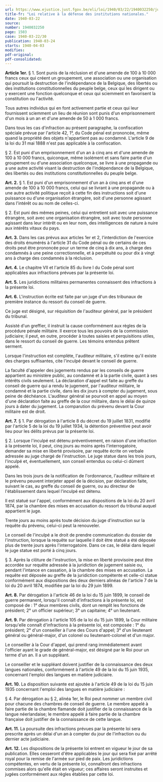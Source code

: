 ```yaml
---
url: https://www.ejustice.just.fgov.be/eli/loi/1940/03/22/1940032250/justel
title-fr: "Loi relative à la défense des institutions nationales."
date: 1940-03-22
source:
number: 1940032250
page: 1503
case: 1940-03-22/30
publication: 1940-03-24
starts: 1940-04-03
modifies:
pdf-original:
pdf-consolidated:
---
```


**Article 1er.** § 1. Sont punis de la réclusion et d'une amende de 100 à 10 000 francs ceux qui créent un groupement, une association ou une organisation qui poursuit la destruction de l'indépendance de la Belgique, des libertés ou des institutions constitutionnelles du peuple belge, ceux qui les dirigent ou y exercent une fonction quelconque et ceux qui sciemment en favorisent la constitution ou l'activité.

Tous autres individus qui en font activement partie et ceux qui leur fournissent sciemment un lieu de réunion sont punis d'un emprisonnement d'un mois à un an et d'une amende de 50 à 1 000 francs.

Dans tous les cas d'infraction au présent paragraphe, la confiscation spéciale prévue par l'article 42, 1°, du Code pénal est prononcée, même quand la propriété des objets n'appartient pas au condamné. L'article 9 de la loi du 31 mai 1888 n'est pas applicable à la confiscation.

§ 2. Est puni d'un emprisonnement d'un an à cinq ans et d'une amende de 100 à 10 000 francs, quiconque, même isolément et sans faire partie d'un groupement ou d'une association quelconque, se livre à une propagande ou a une autre activité visant la destruction de l'indépendance de la Belgique, des libertés ou des institutions constitutionnelles du peuple belge.

**Art. 2.** § 1. Est puni d'un emprisonnement d'un an à cinq ans et d'une amende de 100 à 10 000 francs, celui qui se livrant à une propagande ou à une autre activité politique reçoit à cette fin des instructions soit d'une puissance ou d'une organisation étrangère, soit d'une personne agissant dans l'intérêt ou au nom de celles-ci.

§ 2. Est puni des mêmes peines, celui qui entretient soit avec une puissance étrangère, soit avec une organisation étrangère, soit avec toute personne agissant dans leur intérêt ou en leur nom, des intelligences de nature à nuire aux intérêts vitaux du pays.

**Art. 3.** Dans les cas prévus aux articles 1er et 2, l'interdiction de l'exercice des droits énumérés à l'article 31 du Code pénal ou de certains de ces droits peut être prononcée pour un terme de cinq à dix ans, à charge des condamnés à une peine correctionnelle, et à perpétuité ou pour dix à vingt ans à charge des condamnés à la réclusion.

**Art. 4.** Le chapitre VII et l'article 85 du livre I du Code pénal sont applicables aux infractions prévues par la présente loi.

**Art. 5.** Les juridictions militaires permanentes connaissent des infractions à la présente loi.

**Art. 6.** L'instruction écrite est faite par un juge d'un des tribunaux de première instance du ressort du conseil de guerre.

Ce juge est désigné, sur réquisition de l'auditeur général, par le président du tribunal.

Assisté d'un greffier, il instruit la cause conformément aux règles de la procédure pénale militaire. Il exerce tous les pouvoirs de la commission judiciaire; il peut, en outre, procéder à toutes saisies et perquisitions utiles, dans le ressort du conseil de guerre. Les témoins entendus prêtent serment.

Lorsque l'instruction est complète, l'auditeur militaire, s'il estime qu'il existe des charges suffisantes, cite l'inculpé devant le conseil de guerre.

La faculté d'appeler des jugements rendus par les conseils de guerre appartient au ministère public, au condamné et à la partie civile, quant à ses intérêts civils seulement. La déclaration d'appel est faite au greffe du conseil de guerre qui a rendu le jugement, par l'auditeur militaire, le condamné et la partie civile, dans les dix jours à compter du jugement, sous peine de déchéance. L'auditeur général se pourvoit en appel au moyen d'une déclaration faite au greffe de la cour militaire, dans le délai de quinze jours à dater du jugement. La comparution du prévenu devant la Cour militaire est de droit.

**Art. 7.** § 1. Par dérogation à l'article 8 du décret du 19 juillet 1831, modifié par l'article 5 de la loi du 19 juillet 1934, la détention préventive peut avoir lieu pour les délits prévus par la présente loi.

§ 2. Lorsque l'inculpé est détenu préventivement, en raison d'une infraction à la présente loi, il peut, cinq jours au moins après l'interrogatoire, demander sa mise en liberté provisoire, par requête écrite on verbale adressée au juge chargé de l'instruction. Le juge statue dans les trois jours, l'inculpé et, éventuellement, son conseil entendus ou celui-ci dûment appelé.

Dans les trois jours de la notification de l'ordonnance, l'auditeur militaire et le prévenu peuvent interjeter appel de la décision, par déclaration faite, suivant le cas, au greffe du conseil de guerre, ou au directeur de l'établissement dans lequel l'inculpé est détenu.

Il est statué sur l'appel, conformément aux dispositions de la loi du 20 avril 1874, par la chambre des mises en accusation du ressort du tribunal auquel appartient le juge.

Trente jours au moins après toute décision du juge d'instruction sur la requête du prévenu, celui-ci peut la renouveler.

Le conseil de l'inculpé a le droit de prendre communication du dossier de l'instruction, lorsque la requête sur laquelle il doit être statué a été déposée plus de trente jours après l'interrogatoire. Dans ce cas, le délai dans lequel le juge statue est porté à cinq jours.

§ 3. Après la clôture de l'instruction, la mise en liberté provisoire peut être accordée sur requête adressée à la juridiction de jugement saisie ou, pendant l'intance en cassation, à la chambre des mises en accusation. La requête est déposée au greffe de la juridiction compétente et celle-ci statue conformément aux dispositions des deux derniers alinéas de l'article 7 de la loi du 20 avril 1874, modifiée par la loi du 29 juin 1899.

**Art. 8.** Par dérogation à l'article 46 de la loi du 15 juin 1899, le conseil de guerre permanent, lorsqu'il connaît d'infractions à la présente loi, est composé de : 1° deux membres civils, dont un remplit les fonctions de président; 2° un officier supérieur; 3° un capitaine; 4° un lieutenant.

**Art. 9.** Par dérogation à l'article 105 de la loi du 15 juin 1899, la Cour militaire lorsqu'elle connaît d'infractions à la présente loi, est composée : 1° du président; 2° d'un conseiller à l'une des Cours d'appel; 3° d'un lieutenant général ou général-major, d'un colonel ou lieutenant-colonel et d'un major.

Le conseiller à la Cour d'appel, qui prend rang immédiatement avant l'officier ayant le grade de général-major, est désigné par le Roi pour un terme d'un an. Il a un suppléant.

Le conseiller et le suppléant doivent justifier de la connaissance des deux langues nationales, conformément à l'article 49 de la loi du 15 juin 1935, concernant l'emploi des langues en matière judiciaire.

**Art. 10.** La disposition suivante est ajoutée à l'article 49 de la loi du 15 juin 1935 concernant l'emploi des langues en matière judiciaire :

§ 4. Par dérogation au § 2, alinéa 1er, le Roi peut nommer un membre civil pour chacune des chambres de conseil de guerre. Le membre appelé à faire partie de la chambre flamande doit justifier de la connaissance de la langue néerlandaise; le membre appelé à faire partie de la chambre française doit justifier de la connaissance de cette langue.

**Art. 11.** La poursuite des infractions prévues par la présente loi sera prescrite après un délai d'un an à compter du jour de l'infraction ou du dernier acte judiciaire.

**Art. 12.** Les dispositions de la présente loi entrent en vigueur le jour de sa publication. Elles cesseront d'être applicables le jour qui sera fixé par arrêté royal pour la remise de l'armée sur pied de paix. Les juridictions compétentes, en vertu de la présente loi, connaîtront des infractions commises alors qu'elle était en vigueur; ces affaires seront instruites et jugées conformément aux règles établies par cette loi.
